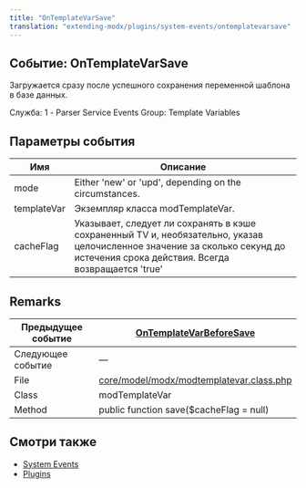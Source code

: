 ```yaml
---
title: "OnTemplateVarSave"
translation: "extending-modx/plugins/system-events/ontemplatevarsave"
---
```


## Событие: OnTemplateVarSave

Загружается сразу после успешного сохранения переменной шаблона в базе данных.

Служба: 1 - Parser Service Events
Group: Template Variables

## Параметры события

| Имя         | Описание                                                                                                                                                                        |
| ----------- | ------------------------------------------------------------------------------------------------------------------------------------------------------------------------------- |
| mode        | Either 'new' or 'upd', depending on the circumstances.                                                                                                                          |
| templateVar | Экземпляр класса modTemplateVar.                                                                                                                                                |
| cacheFlag   | Указывает, следует ли сохранять в кэше сохраненный TV и, необязательно, указав целочисленное значение за сколько секунд до истечения срока действия. Всегда возвращается 'true' |

## Remarks

| Предыдущее событие | [OnTemplateVarBeforeSave](extending-modx/plugins/system-events/ontemplatevarbeforesave "OnTemplateVarBeforeSave")                      |
| ------------------ | -------------------------------------------------------------------------------------------------------------------------------------- |
| Следующее событие  | —                                                                                                                                     |
| File               | [core/model/modx/modtemplatevar.class.php](https://github.com/modxcms/revolution/blob/master/core/model/modx/modtemplatevar.class.php) |
| Class              | modTemplateVar                                                                                                                         |
| Method             | public function save($cacheFlag = null)                                                                                                |

## Смотри также

- [System Events](extending-modx/plugins/system-events "System Events")
- [Plugins](extending-modx/plugins "Plugins")
